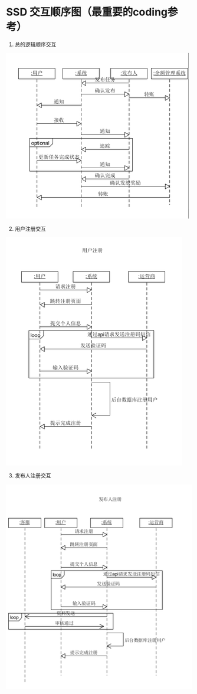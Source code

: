 # SSD 交互顺序图（最重要的coding参考）

1. 总的逻辑顺序交互

![](assets/sequence1.PNG)

2. 用户注册交互


![](assets/usersignup.PNG)

3. 发布人注册交互

![](assets/publishersignup.PNG)